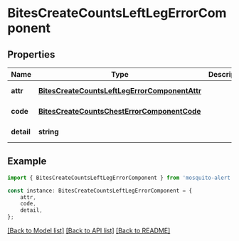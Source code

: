 # BitesCreateCountsLeftLegErrorComponent


## Properties

Name | Type | Description | Notes
------------ | ------------- | ------------- | -------------
**attr** | [**BitesCreateCountsLeftLegErrorComponentAttr**](BitesCreateCountsLeftLegErrorComponentAttr.md) |  | [default to undefined]
**code** | [**BitesCreateCountsChestErrorComponentCode**](BitesCreateCountsChestErrorComponentCode.md) |  | [default to undefined]
**detail** | **string** |  | [default to undefined]

## Example

```typescript
import { BitesCreateCountsLeftLegErrorComponent } from 'mosquito-alert';

const instance: BitesCreateCountsLeftLegErrorComponent = {
    attr,
    code,
    detail,
};
```

[[Back to Model list]](../README.md#documentation-for-models) [[Back to API list]](../README.md#documentation-for-api-endpoints) [[Back to README]](../README.md)
